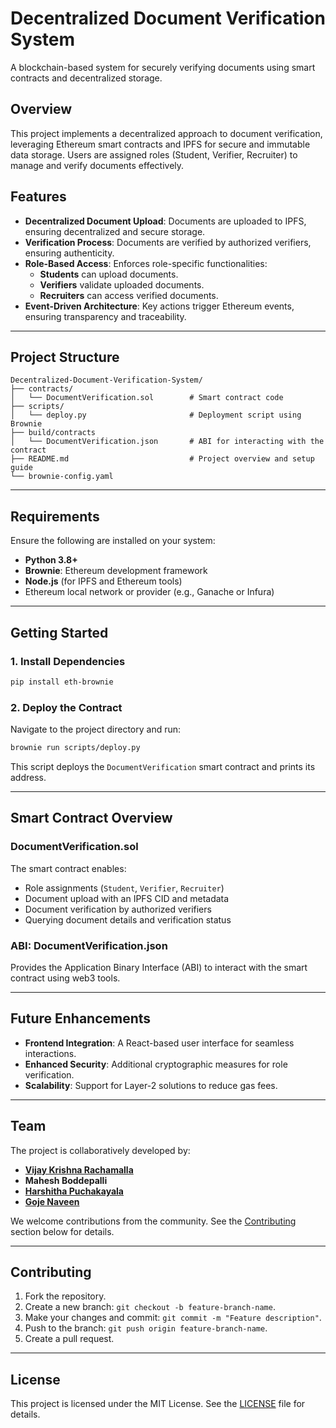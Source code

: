 # Decentralized Document Verification System

A blockchain-based system for securely verifying documents using smart contracts and decentralized storage.

## Overview

This project implements a decentralized approach to document verification, leveraging Ethereum smart contracts and IPFS for secure and immutable data storage. Users are assigned roles (Student, Verifier, Recruiter) to manage and verify documents effectively.

## Features

- **Decentralized Document Upload**: Documents are uploaded to IPFS, ensuring decentralized and secure storage.
- **Verification Process**: Documents are verified by authorized verifiers, ensuring authenticity.
- **Role-Based Access**: Enforces role-specific functionalities:
  - **Students** can upload documents.
  - **Verifiers** validate uploaded documents.
  - **Recruiters** can access verified documents.
- **Event-Driven Architecture**: Key actions trigger Ethereum events, ensuring transparency and traceability.

---

## Project Structure

```plaintext
Decentralized-Document-Verification-System/
├── contracts/
│   └── DocumentVerification.sol        # Smart contract code
├── scripts/
│   └── deploy.py                       # Deployment script using Brownie
├── build/contracts
│   └── DocumentVerification.json       # ABI for interacting with the contract
├── README.md                           # Project overview and setup guide
└── brownie-config.yaml                 
```

---

## Requirements

Ensure the following are installed on your system:
- **Python 3.8+**
- **Brownie**: Ethereum development framework
- **Node.js** (for IPFS and Ethereum tools)
- Ethereum local network or provider (e.g., Ganache or Infura)

---

## Getting Started

### 1. Install Dependencies
```bash
pip install eth-brownie
```

### 2. Deploy the Contract
Navigate to the project directory and run:
```bash
brownie run scripts/deploy.py
```
This script deploys the `DocumentVerification` smart contract and prints its address.

---

## Smart Contract Overview

### DocumentVerification.sol
The smart contract enables:
- Role assignments (`Student`, `Verifier`, `Recruiter`)
- Document upload with an IPFS CID and metadata
- Document verification by authorized verifiers
- Querying document details and verification status

### ABI: DocumentVerification.json
Provides the Application Binary Interface (ABI) to interact with the smart contract using web3 tools.

---

## Future Enhancements

- **Frontend Integration**: A React-based user interface for seamless interactions.
- **Enhanced Security**: Additional cryptographic measures for role verification.
- **Scalability**: Support for Layer-2 solutions to reduce gas fees.

---

## Team

The project is collaboratively developed by:

- [**Vijay Krishna Rachamalla**](https://github.com/Vijay-48)  
- **Mahesh Boddepalli**
- [**Harshitha Puchakayala**](https://github.com/Harshitha-Puchakayala)  
- [**Goje Naveen**](https://github.com/goje-naveen)

We welcome contributions from the community. See the [Contributing](#contributing) section below for details.

---

## Contributing

1. Fork the repository.
2. Create a new branch: `git checkout -b feature-branch-name`.
3. Make your changes and commit: `git commit -m "Feature description"`.
4. Push to the branch: `git push origin feature-branch-name`.
5. Create a pull request.

---

## License

This project is licensed under the MIT License. See the [LICENSE](LICENSE) file for details.
